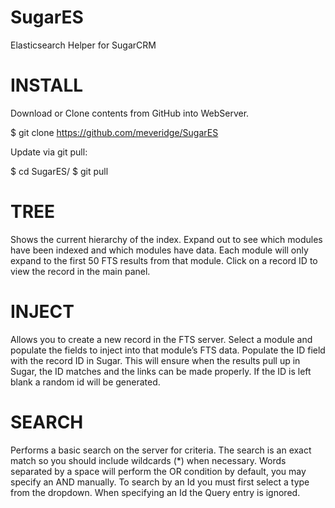 SugarES
=======

Elasticsearch Helper for SugarCRM

INSTALL
=======
Download or Clone contents from GitHub into WebServer.

$ git clone https://github.com/meveridge/SugarES

Update via git pull:

$ cd SugarES/
$ git pull

TREE
=======
Shows the current hierarchy of the index. Expand out to see which modules have been indexed and which modules have data. Each module will only expand to the first 50 FTS results from that module. Click on a record ID to view the record in the main panel.

INJECT
=======
Allows you to create a new record in the FTS server. Select a module and populate the fields to inject into that module’s FTS data. Populate the ID field with the record ID in Sugar. This will ensure when the results pull up in Sugar, the ID matches and the links can be made properly. If the ID is left blank a random id will be generated.

SEARCH
=======
Performs a basic search on the server for criteria. The search is an exact match so you should include wildcards (*) when necessary. Words separated by a space will perform the OR condition by default, you may specify an AND manually. To search by an Id you must first select a type from the dropdown. When specifying an Id the Query entry is ignored.
